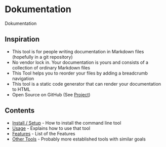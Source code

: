 # Dokumentation

Dokumentation

## Inspiration

- This tool is for people writing documentation in Markdown files (hopefully in a git repository)
- No vendor lock in. Your documentation is yours and consists of a collection of ordinary Markdown files
- This Tool helps you to reorder your files by adding a breadcrumb navigation
- This tool is a static code generator that can render your documentation to HTML
- Open Source on GitHub (See [Project](https://github.com/capjan/markdown-util))

## Contents

- [Install / Setup](./Install/README.md) - How to install the command line tool
- [Usage](./Usage/README.md) - Explains how to use that tool
- [Features](./Features/README.md) - List of the Features
- [Other Tools](./OtherTools/README.md) - Probably more established tools with similar goals
